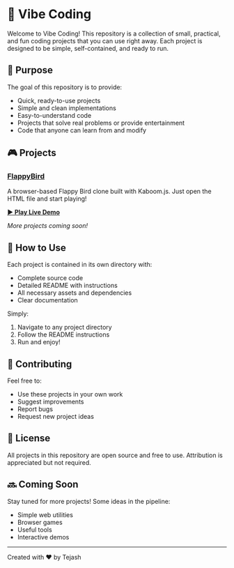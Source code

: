 # 🚀 Vibe Coding

Welcome to Vibe Coding! This repository is a collection of small, practical, and fun coding projects that you can use right away. Each project is designed to be simple, self-contained, and ready to run.

## 🎯 Purpose

The goal of this repository is to provide:
- Quick, ready-to-use projects
- Simple and clean implementations
- Easy-to-understand code
- Projects that solve real problems or provide entertainment
- Code that anyone can learn from and modify

## 🎮 Projects

### [FlappyBird](./FlappyBird)
A browser-based Flappy Bird clone built with Kaboom.js. Just open the HTML file and start playing!

**[▶️ Play Live Demo](https://tejash-create.github.io/vibe-coding/index.html)**

*More projects coming soon!*

## 🔧 How to Use

Each project is contained in its own directory with:
- Complete source code
- Detailed README with instructions
- All necessary assets and dependencies
- Clear documentation

Simply:
1. Navigate to any project directory
2. Follow the README instructions
3. Run and enjoy!

## 🤝 Contributing

Feel free to:
- Use these projects in your own work
- Suggest improvements
- Report bugs
- Request new project ideas

## 📝 License

All projects in this repository are open source and free to use. Attribution is appreciated but not required.

## 🔜 Coming Soon

Stay tuned for more projects! Some ideas in the pipeline:
- Simple web utilities
- Browser games
- Useful tools
- Interactive demos

---
Created with ❤️ by Tejash 